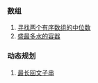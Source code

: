 ### 数组    

1. [寻找两个有序数组的中位数](https://github.com/JohnnySwordMan/LeetCode/blob/master/FindMedianSortedArrays.java)
2. [盛最多水的容器](https://github.com/JohnnySwordMan/LeetCode/blob/master/MaxArea.java)




### 动态规划   

1. [最长回文子串](https://github.com/JohnnySwordMan/LeetCode/blob/master/LongestPalindrome.java)